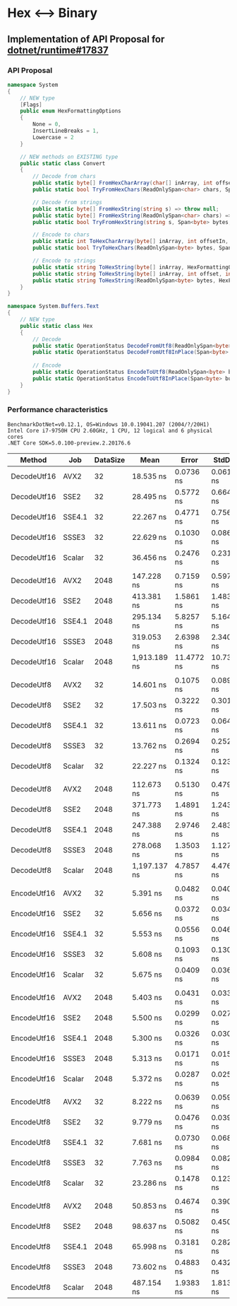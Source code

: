 # Hex <--> Binary 

## Implementation of API Proposal for [dotnet/runtime#17837](https://github.com/dotnet/runtime/issues/17837)

### API Proposal

```csharp
namespace System
{
    // NEW type
    [Flags]
    public enum HexFormattingOptions
    {
        None = 0,
        InsertLineBreaks = 1,
        Lowercase = 2
    }

    // NEW methods on EXISTING type
    public static class Convert
    {
        // Decode from chars
        public static byte[] FromHexCharArray(char[] inArray, int offset, int length) => throw null;
        public static bool TryFromHexChars(ReadOnlySpan<char> chars, Span<byte> bytes, out int bytesWritten) => throw null;

        // Decode from strings
        public static byte[] FromHexString(string s) => throw null;
        public static byte[] FromHexString(ReadOnlySpan<char> chars) => throw null;
        public static bool TryFromHexString(string s, Span<byte> bytes, out int bytesWritten) => throw null;

        // Encode to chars
        public static int ToHexCharArray(byte[] inArray, int offsetIn, int length, char[] outArray, int offsetOut, HexFormattingOptions options = default) => throw null;
        public static bool TryToHexChars(ReadOnlySpan<byte> bytes, Span<char> chars, out int charsWritten, HexFormattingOptions options = default) => throw null;

        // Encode to strings
        public static string ToHexString(byte[] inArray, HexFormattingOptions options = default) => throw null;
        public static string ToHexString(byte[] inArray, int offset, int length, HexFormattingOptions options = default) => throw null;
        public static string ToHexString(ReadOnlySpan<byte> bytes, HexFormattingOptions options = default) => throw null;
    }
}

namespace System.Buffers.Text
{
    // NEW type
    public static class Hex
    {
        // Decode
        public static OperationStatus DecodeFromUtf8(ReadOnlySpan<byte> utf8, Span<byte> bytes, out int bytesConsumed, out int bytesWritten, bool isFinalBlock = true) => throw null;
        public static OperationStatus DecodeFromUtf8InPlace(Span<byte> buffer, out int bytesWritten) => throw null;
        
        // Encode
        public static OperationStatus EncodeToUtf8(ReadOnlySpan<byte> bytes, Span<byte> utf8, out int bytesConsumed, out int bytesWritten, bool isFinalBlock = true) => throw null;
        public static OperationStatus EncodeToUtf8InPlace(Span<byte> buffer, int dataLength, out int bytesWritten) => throw null;
    }
}
```

### Performance characteristics

```
BenchmarkDotNet=v0.12.1, OS=Windows 10.0.19041.207 (2004/?/20H1)
Intel Core i7-9750H CPU 2.60GHz, 1 CPU, 12 logical and 6 physical cores
.NET Core SDK=5.0.100-preview.2.20176.6
```

| Method      | Job    | DataSize | Mean         | Error      | StdDev     | 
|-------------|--------|----------|--------------|------------|------------| 
| DecodeUtf16 | AVX2   | 32       | 18.535 ns    | 0.0736 ns  | 0.0615 ns  | 
| DecodeUtf16 | SSE2   | 32       | 28.495 ns    | 0.5772 ns  | 0.6647 ns  | 
| DecodeUtf16 | SSE4.1 | 32       | 22.267 ns    | 0.4771 ns  | 0.7568 ns  | 
| DecodeUtf16 | SSSE3  | 32       | 22.629 ns    | 0.1030 ns  | 0.0860 ns  | 
| DecodeUtf16 | Scalar | 32       | 36.456 ns    | 0.2476 ns  | 0.2316 ns  | 
|             |        |          |              |            |            | 
| DecodeUtf16 | AVX2   | 2048     | 147.228 ns   | 0.7159 ns  | 0.5978 ns  | 
| DecodeUtf16 | SSE2   | 2048     | 413.381 ns   | 1.5861 ns  | 1.4836 ns  | 
| DecodeUtf16 | SSE4.1 | 2048     | 295.134 ns   | 5.8257 ns  | 5.1644 ns  | 
| DecodeUtf16 | SSSE3  | 2048     | 319.053 ns   | 2.6398 ns  | 2.3401 ns  | 
| DecodeUtf16 | Scalar | 2048     | 1,913.189 ns | 11.4772 ns | 10.7358 ns |
|             |        |          |              |            |            |  
| DecodeUtf8  | AVX2   | 32       | 14.601 ns    | 0.1075 ns  | 0.0897 ns  | 
| DecodeUtf8  | SSE2   | 32       | 17.503 ns    | 0.3222 ns  | 0.3013 ns  | 
| DecodeUtf8  | SSE4.1 | 32       | 13.611 ns    | 0.0723 ns  | 0.0641 ns  | 
| DecodeUtf8  | SSSE3  | 32       | 13.762 ns    | 0.2694 ns  | 0.2520 ns  | 
| DecodeUtf8  | Scalar | 32       | 22.227 ns    | 0.1324 ns  | 0.1239 ns  |
|             |        |          |              |            |            |  
| DecodeUtf8  | AVX2   | 2048     | 112.673 ns   | 0.5130 ns  | 0.4799 ns  | 
| DecodeUtf8  | SSE2   | 2048     | 371.773 ns   | 1.4891 ns  | 1.2434 ns  | 
| DecodeUtf8  | SSE4.1 | 2048     | 247.388 ns   | 2.9746 ns  | 2.4839 ns  | 
| DecodeUtf8  | SSSE3  | 2048     | 278.068 ns   | 1.3503 ns  | 1.1276 ns  | 
| DecodeUtf8  | Scalar | 2048     | 1,197.137 ns | 4.7857 ns  | 4.4765 ns  |
|             |        |          |              |            |            |  
| EncodeUtf16 | AVX2   | 32       | 5.391 ns     | 0.0482 ns  | 0.0403 ns  | 
| EncodeUtf16 | SSE2   | 32       | 5.656 ns     | 0.0372 ns  | 0.0348 ns  | 
| EncodeUtf16 | SSE4.1 | 32       | 5.553 ns     | 0.0556 ns  | 0.0464 ns  | 
| EncodeUtf16 | SSSE3  | 32       | 5.608 ns     | 0.1093 ns  | 0.1301 ns  | 
| EncodeUtf16 | Scalar | 32       | 5.675 ns     | 0.0409 ns  | 0.0363 ns  |
|             |        |          |              |            |            |  
| EncodeUtf16 | AVX2   | 2048     | 5.403 ns     | 0.0431 ns  | 0.0337 ns  | 
| EncodeUtf16 | SSE2   | 2048     | 5.500 ns     | 0.0299 ns  | 0.0279 ns  | 
| EncodeUtf16 | SSE4.1 | 2048     | 5.300 ns     | 0.0326 ns  | 0.0305 ns  | 
| EncodeUtf16 | SSSE3  | 2048     | 5.313 ns     | 0.0171 ns  | 0.0151 ns  | 
| EncodeUtf16 | Scalar | 2048     | 5.372 ns     | 0.0287 ns  | 0.0254 ns  |
|             |        |          |              |            |            |  
| EncodeUtf8  | AVX2   | 32       | 8.222 ns     | 0.0639 ns  | 0.0598 ns  | 
| EncodeUtf8  | SSE2   | 32       | 9.779 ns     | 0.0476 ns  | 0.0397 ns  | 
| EncodeUtf8  | SSE4.1 | 32       | 7.681 ns     | 0.0730 ns  | 0.0683 ns  | 
| EncodeUtf8  | SSSE3  | 32       | 7.763 ns     | 0.0984 ns  | 0.0821 ns  | 
| EncodeUtf8  | Scalar | 32       | 23.286 ns    | 0.1478 ns  | 0.1234 ns  |
|             |        |          |              |            |            |  
| EncodeUtf8  | AVX2   | 2048     | 50.853 ns    | 0.4674 ns  | 0.3903 ns  | 
| EncodeUtf8  | SSE2   | 2048     | 98.637 ns    | 0.5082 ns  | 0.4505 ns  | 
| EncodeUtf8  | SSE4.1 | 2048     | 65.998 ns    | 0.3181 ns  | 0.2820 ns  | 
| EncodeUtf8  | SSSE3  | 2048     | 73.602 ns    | 0.4883 ns  | 0.4329 ns  | 
| EncodeUtf8  | Scalar | 2048     | 487.154 ns   | 1.9383 ns  | 1.8131 ns  | 
